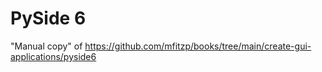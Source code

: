 # PySide 6

"Manual copy" of https://github.com/mfitzp/books/tree/main/create-gui-applications/pyside6
